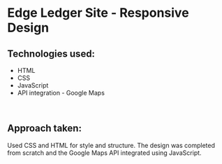 # Edge Ledger Site - Responsive Design
<h2>Technologies used:</h2>
<ul>
  <li>HTML</li>
  <li>CSS</li>
  <li>JavaScript</li>
  <li>API integration - Google Maps</li>
</ul>
<br>
<h2>Approach taken:</h2>
  <p>Used CSS and HTML for style and structure.  The design was completed from scratch and the Google Maps API integrated using JavaScript.</p>
